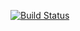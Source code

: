 [![Build Status](https://images.weserv.nl/?url=ec2-34-197-117-12.compute-1.amazonaws.com/buildStatus/icon?job=fibonacci&cache-bypass=1)](http://ec2-34-197-117-12.compute-1.amazonaws.com/job/fibonacci/)
